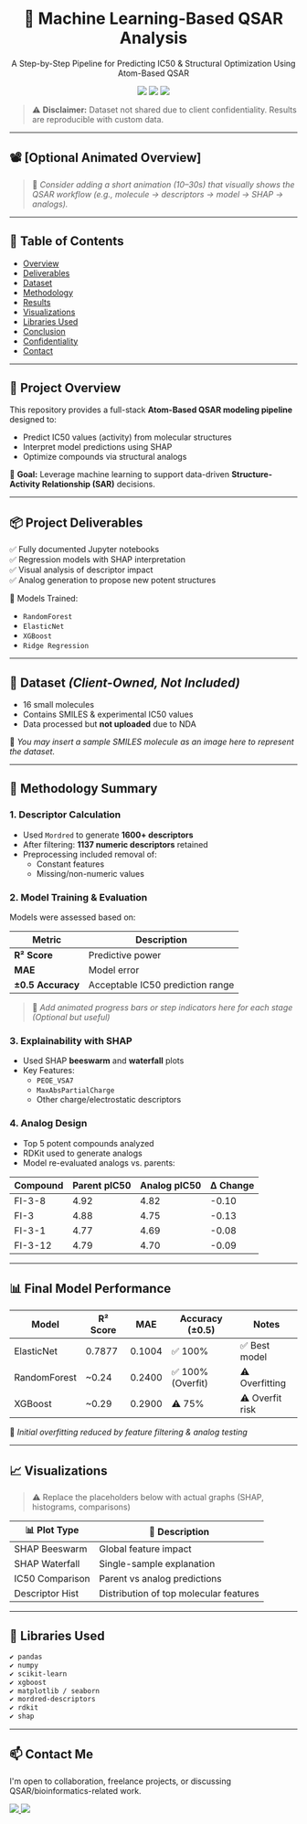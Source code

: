 <h1 align="center">🔬 Machine Learning-Based QSAR Analysis</h1>
<p align="center">A Step-by-Step Pipeline for Predicting IC50 & Structural Optimization Using Atom-Based QSAR</p>

<p align="center">
  <img src="https://img.shields.io/badge/MachineLearning-QSAR-blue" />
  <img src="https://img.shields.io/badge/RDKit-Chemoinformatics-green" />
  <img src="https://img.shields.io/badge/Explainability-SHAP-orange" />
</p>

> ⚠️ **Disclaimer:** Dataset not shared due to client confidentiality. Results are reproducible with custom data.

---

## 📽️ [Optional Animated Overview] <!-- Suggest adding a short Lottie animation or MP3 / MP4 -->
> 🔧 *Consider adding a short animation (10–30s) that visually shows the QSAR workflow (e.g., molecule → descriptors → model → SHAP → analogs).*

---

## 📁 Table of Contents

- [Overview](#-project-overview)
- [Deliverables](#-project-deliverables)
- [Dataset](#-dataset-client-owned-not-included)
- [Methodology](#-methodology-summary)
- [Results](#-final-model-performance)
- [Visualizations](#-visualizations)
- [Libraries Used](#-libraries-used)
- [Conclusion](#-conclusion)
- [Confidentiality](#-confidentiality-notice)
- [Contact](#-contact)

---

## 🧪 Project Overview

This repository provides a full-stack **Atom-Based QSAR modeling pipeline** designed to:
- Predict IC50 values (activity) from molecular structures
- Interpret model predictions using SHAP
- Optimize compounds via structural analogs

🎯 **Goal:** Leverage machine learning to support data-driven **Structure-Activity Relationship (SAR)** decisions.

---

## 📦 Project Deliverables

✅ Fully documented Jupyter notebooks  
✅ Regression models with SHAP interpretation  
✅ Visual analysis of descriptor impact  
✅ Analog generation to propose new potent structures

📌 Models Trained:
- `RandomForest`
- `ElasticNet`
- `XGBoost`
- `Ridge Regression`

---

## 🧬 Dataset *(Client-Owned, Not Included)*

- 16 small molecules  
- Contains SMILES & experimental IC50 values  
- Data processed but **not uploaded** due to NDA

📎 *You may insert a sample SMILES molecule as an image here to represent the dataset.*  
<!-- INSERT A SIMPLE MOLECULE IMAGE WITH LABEL “Example SMILES Molecule” -->

---

## 🔬 Methodology Summary

### 1. Descriptor Calculation
- Used `Mordred` to generate **1600+ descriptors**
- After filtering: **1137 numeric descriptors** retained
- Preprocessing included removal of:
  - Constant features
  - Missing/non-numeric values

### 2. Model Training & Evaluation
Models were assessed based on:

| Metric | Description |
|--------|-------------|
| **R² Score** | Predictive power |
| **MAE** | Model error |
| **±0.5 Accuracy** | Acceptable IC50 prediction range |

> 🔧 *Add animated progress bars or step indicators here for each stage (Optional but useful)*

### 3. Explainability with SHAP
- Used SHAP **beeswarm** and **waterfall** plots
- Key Features:  
  - `PEOE_VSA7`  
  - `MaxAbsPartialCharge`  
  - Other charge/electrostatic descriptors

### 4. Analog Design
- Top 5 potent compounds analyzed
- RDKit used to generate analogs
- Model re-evaluated analogs vs. parents:

| Compound | Parent pIC50 | Analog pIC50 | Δ Change |
|----------|--------------|--------------|----------|
| FI-3-8   | 4.92         | 4.82         | -0.10    |
| FI-3     | 4.88         | 4.75         | -0.13    |
| FI-3-1   | 4.77         | 4.69         | -0.08    |
| FI-3-12  | 4.79         | 4.70         | -0.09    |

<!-- 🔍 Suggestion: Add molecule structure comparison image here (Parent vs. Analog) -->

---

## 📊 Final Model Performance

| Model        | R² Score | MAE    | Accuracy (±0.5) | Notes        |
|--------------|----------|--------|------------------|--------------|
| ElasticNet   | 0.7877   | 0.1004 | ✅ 100%          | ✅ Best model |
| RandomForest | ~0.24    | 0.2400 | ✅ 100% (Overfit)| ⚠️ Overfitting |
| XGBoost      | ~0.29    | 0.2900 | ⚠️ 75%           | ⚠️ Overfit risk |

📌 *Initial overfitting reduced by feature filtering & analog testing*

---

## 📈 Visualizations

> ⚠️ Replace the placeholders below with actual graphs (SHAP, histograms, comparisons)

| 📊 Plot Type     | 📝 Description                     |
|------------------|------------------------------------|
| SHAP Beeswarm    | Global feature impact               |
| SHAP Waterfall   | Single-sample explanation           |
| IC50 Comparison  | Parent vs analog predictions        |
| Descriptor Hist  | Distribution of top molecular features |

<!-- Use matplotlib/seaborn/plotly graphs or GIFs here for animated charts -->

---

## 🤖 Libraries Used

```bash
✔ pandas
✔ numpy
✔ scikit-learn
✔ xgboost
✔ matplotlib / seaborn
✔ mordred-descriptors
✔ rdkit
✔ shap

```
---

## 📫 Contact Me

I'm open to collaboration, freelance projects, or discussing QSAR/bioinformatics-related work.

<p align="left">
  <a href="https://www.fiverr.com/dromics05" target="_blank">
    <img src="https://img.shields.io/badge/Fiverr-Dromics05-success?style=for-the-badge&logo=fiverr" />
  </a>
  <a href="mailto:maaz28608@gmail.com">
    <img src="https://img.shields.io/badge/Email-maaz28608@gmail.com-red?style=for-the-badge&logo=gmail" />
  </a>
</p>

